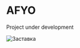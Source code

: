 # AFYO
Project under development

![Заставка](https://github.com/Antsently/AFYO/blob/main/img/logo.jpg)
